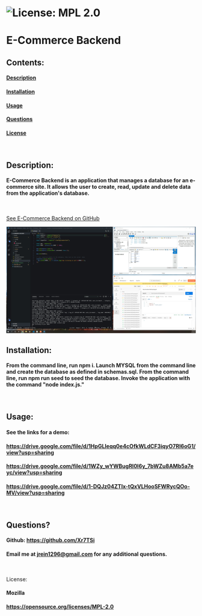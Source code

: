
  # ![License: MPL 2.0](https://img.shields.io/badge/License-MPL%202.0-brightgreen.svg)

  # E-Commerce Backend

  ## Contents:
  #### [Description](#description:)
  #### [Installation](#installation:)
  #### [Usage](#usage;)
  #### [Questions](#questions:)
  #### [License](#license:)
  &nbsp;
  
  ## Description: 

  #### E-Commerce Backend is an application that manages a database for an e-commerce site.  It allows the user to create, read, update and delete data from the application's database.
  &nbsp; 
  
  [See E-Commerce Backend on GitHub](https://github.com/Xr7TSi/E-Commerce-Backend)    

  ![E-Commerce Backend](./Assets/e-commerce-backend-screenshot.png)

  ## Installation: 

  #### From the command line, run npm i.  Launch MYSQL from the command line and create the database as defined in schemas.sql.  From the command line, run npm run seed to seed the database. Invoke the application with the command "node index.js."
  &nbsp;

  ## Usage: 

  #### See the links for a demo:  
  #### https://drive.google.com/file/d/1HpGLleqq0e4cOfkWLdCF3iqyO7RI6oG1/view?usp=sharing
  #### https://drive.google.com/file/d/1WZy_wYWBugRl0l6y_7bWZu8AMb5a7eyc/view?usp=sharing
  #### https://drive.google.com/file/d/1-DQJz04ZTlx-tQxVLHooSFWRycQOo-MV/view?usp=sharing
  &nbsp;


  
  ## Questions?

  #### Github: https://github.com/Xr7TSi
  #### Email me at jrein1296@gmail.com for any additional questions.
  &nbsp;

  License:
  #### Mozilla
  #### https://opensource.org/licenses/MPL-2.0
